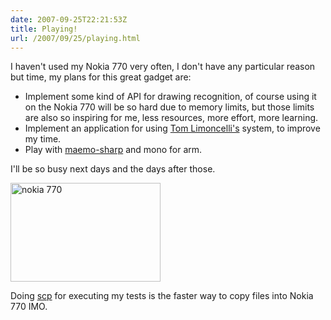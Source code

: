 ```yaml
---
date: 2007-09-25T22:21:53Z
title: Playing!
url: /2007/09/25/playing.html
---
```


<p>I haven't used my Nokia 770 very often, I don't have any particular reason but time, my plans for this great gadget are:</p>
<ul>
<li>Implement some kind of API for drawing recognition, of course using it on the Nokia 770 will be so hard due to memory limits, but those  limits are also so inspiring for me, less resources, more effort, more learning.</li>
<li>Implement an application for using <a href="http://mario.monouml.org/index.php/2007/01/13/time-management/">Tom Limoncelli's</a> system, to improve my time.</li>
<li>Play with <a href="http://www.mono-project.com/Maemo">maemo-sharp</a> and mono for arm.</li>
</ul>
<p>I'll be so busy next days and the days after those.</p>
<p><a href="http://www.flickr.com/photos/mariocarrion/1441271536/" title="Photo Sharing"><img src="http://farm2.static.flickr.com/1322/1441271536_904a1c65ff_m.jpg" width="240" height="158" alt="nokia 770" /></a></p>
<p>Doing <a href="http://en.wikipedia.org/wiki/SSH_file_transfer_protocol">scp</a> for executing my tests is the faster way to copy files into Nokia 770 IMO.</p>
